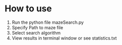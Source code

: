 # How to use
1. Run the python file mazeSearch.py
2. Specify Path to maze file
3. Select search algorithm
4. View results in terminal window or see statistics.txt